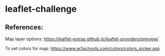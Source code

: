 # leaflet-challenge


## References:
Map layer options: https://leaflet-extras.github.io/leaflet-providers/preview/ 

To set colors for map: https://www.w3schools.com/colors/colors_picker.asp 